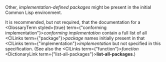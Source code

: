  



Other, *implementation-defined packages* might be present in the initial Common Lisp environment. 



It is recommended, but not required, that the documentation for a <GlossaryTerm styled={true} term={"conforming implementation"}><i>conforming implementation</i></GlossaryTerm> contain a full list of all <ClLinks  term={"package"}><i>package</i></ClLinks> names initially present in that <ClLinks  term={"implementation"}><i>implementation</i></ClLinks> but not specified in this specification. (See also the <ClLinks  term={"function"}><i>function</i></ClLinks> <DictionaryLink  term={"list-all-packages"}><b>list-all-packages</b></DictionaryLink>.) 







 



 



